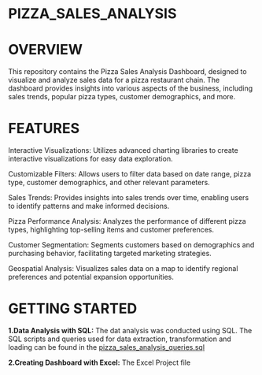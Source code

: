 # PIZZA_SALES_ANALYSIS

# OVERVIEW

This repository contains the Pizza Sales Analysis Dashboard, designed to visualize and analyze sales data for a pizza restaurant chain. The dashboard provides insights into various aspects of the business, including sales trends, popular pizza types, customer demographics, and more.

# FEATURES

Interactive Visualizations: Utilizes advanced charting libraries to create interactive visualizations for easy data exploration.

Customizable Filters: Allows users to filter data based on date range, pizza type, customer demographics, and other relevant parameters.

Sales Trends: Provides insights into sales trends over time, enabling users to identify patterns and make informed decisions.

Pizza Performance Analysis: Analyzes the performance of different pizza types, highlighting top-selling items and customer preferences.

Customer Segmentation: Segments customers based on demographics and purchasing behavior, facilitating targeted marketing strategies.

Geospatial Analysis: Visualizes sales data on a map to identify regional preferences and potential expansion opportunities.

# GETTING STARTED

**1.Data Analysis with SQL:**
    The dat analysis was conducted using SQL. The SQL scripts and queries used for data extraction, transformation and  loading can be found in the [pizza_sales_analysis_queries.sql](https://github.com/Deepika425/PIZZA_SALES_ANALYSIS/commit/eac35b038320e6fee9957f4e6f22418de1450407)

**2.Creating Dashboard with Excel:**
    The Excel Project file 

